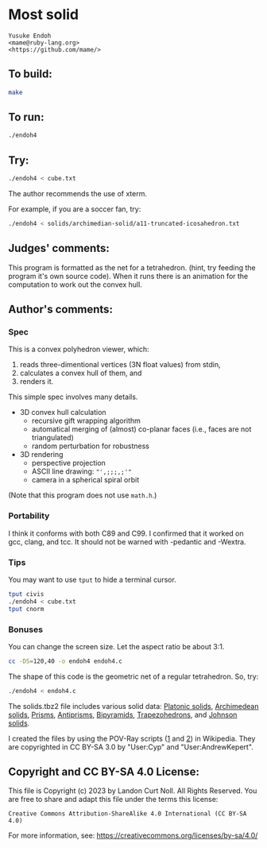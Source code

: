 # Most solid

    Yusuke Endoh  
    <mame@ruby-lang.org>  
    <https://github.com/mame/>  

## To build:

```sh
make
```

## To run:

```sh
./endoh4
```

## Try:

```sh
./endoh4 < cube.txt
```

The author recommends the use of xterm.

For example, if you are a soccer fan, try:

```sh
./endoh4 < solids/archimedian-solid/a11-truncated-icosahedron.txt
```

## Judges' comments:

This program is formatted as the net for a tetrahedron. (hint, try feeding the
program it's own source code).  When it runs there is an animation for the
computation to work out the convex hull.

## Author's comments:

### Spec

This is a convex polyhedron viewer, which:

1. reads three-dimentional vertices (3N float values) from stdin,
2. calculates a convex hull of them, and
3. renders it.

This simple spec involves many details.

* 3D convex hull calculation
  * recursive gift wrapping algorithm
  * automatical merging of (almost) co-planar faces
    (i.e., faces are not triangulated)
  * random perturbation for robustness
* 3D rendering
  * perspective projection
  * ASCII line drawing: `"',;;;,;'"`
  * camera in a spherical spiral orbit

(Note that this program does not use `math.h`.)

### Portability

I think it conforms with both C89 and C99.
I confirmed that it worked on gcc, clang, and tcc.
It should not be warned with -pedantic and -Wextra.

### Tips

You may want to use `tput` to hide a terminal cursor.

```sh
tput civis
./endoh4 < cube.txt
tput cnorm
```

### Bonuses

You can change the screen size.  Let the aspect ratio be about 3:1.

```sh
cc -DS=120,40 -o endoh4 endoh4.c
```

The shape of this code is the geometric net of a regular tetrahedron.
So, try:

```sh
./endoh4 < endoh4.c
```

The solids.tbz2 file includes various solid data:
[Platonic solids](http://en.wikipedia.org/wiki/Platonic_solid),
[Archimedean solids](http://en.wikipedia.org/wiki/Archimedean_solid),
[Prisms](http://en.wikipedia.org/wiki/Prism_%28geometry%29),
[Antiprisms](http://en.wikipedia.org/wiki/Antiprism),
[Bipyramids](http://en.wikipedia.org/wiki/Bipyramid),
[Trapezohedrons](http://en.wikipedia.org/wiki/Trapezohedron), and
[Johnson solids](http://en.wikipedia.org/wiki/Johnson_solid).

I created the files by using the POV-Ray scripts
([1](http://en.wikipedia.org/wiki/File:Poly.pov) and
 [2](http://en.wikipedia.org/wiki/User:AndrewKepert/poly.pov))
in Wikipedia.
They are copyrighted in CC BY-SA 3.0
by "User:Cyp" and "User:AndrewKepert".

## Copyright and CC BY-SA 4.0 License:

This file is Copyright (c) 2023 by Landon Curt Noll.  All Rights Reserved.
You are free to share and adapt this file under the terms this license:

    Creative Commons Attribution-ShareAlike 4.0 International (CC BY-SA 4.0)

For more information, see: https://creativecommons.org/licenses/by-sa/4.0/
